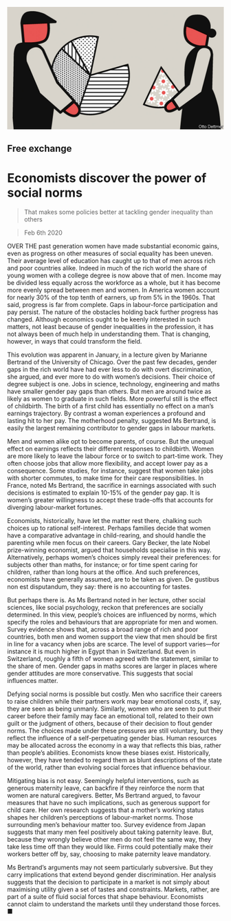 ![](./images/20200208_FND000_0.jpg)

## Free exchange

# Economists discover the power of social norms

> That makes some policies better at tackling gender inequality than others

> Feb 6th 2020

OVER THE past generation women have made substantial economic gains, even as progress on other measures of social equality has been uneven. Their average level of education has caught up to that of men across rich and poor countries alike. Indeed in much of the rich world the share of young women with a college degree is now above that of men. Income may be divided less equally across the workforce as a whole, but it has become more evenly spread between men and women. In America women account for nearly 30% of the top tenth of earners, up from 5% in the 1960s. That said, progress is far from complete. Gaps in labour-force participation and pay persist. The nature of the obstacles holding back further progress has changed. Although economics ought to be keenly interested in such matters, not least because of gender inequalities in the profession, it has not always been of much help in understanding them. That is changing, however, in ways that could transform the field.

This evolution was apparent in January, in a lecture given by Marianne Bertrand of the University of Chicago. Over the past few decades, gender gaps in the rich world have had ever less to do with overt discrimination, she argued, and ever more to do with women’s decisions. Their choice of degree subject is one. Jobs in science, technology, engineering and maths have smaller gender pay gaps than others. But men are around twice as likely as women to graduate in such fields. More powerful still is the effect of childbirth. The birth of a first child has essentially no effect on a man’s earnings trajectory. By contrast a woman experiences a profound and lasting hit to her pay. The motherhood penalty, suggested Ms Bertrand, is easily the largest remaining contributor to gender gaps in labour markets.

Men and women alike opt to become parents, of course. But the unequal effect on earnings reflects their different responses to childbirth. Women are more likely to leave the labour force or to switch to part-time work. They often choose jobs that allow more flexibility, and accept lower pay as a consequence. Some studies, for instance, suggest that women take jobs with shorter commutes, to make time for their care responsibilities. In France, noted Ms Bertrand, the sacrifice in earnings associated with such decisions is estimated to explain 10-15% of the gender pay gap. It is women’s greater willingness to accept these trade-offs that accounts for diverging labour-market fortunes.

Economists, historically, have let the matter rest there, chalking such choices up to rational self-interest. Perhaps families decide that women have a comparative advantage in child-rearing, and should handle the parenting while men focus on their careers. Gary Becker, the late Nobel prize-winning economist, argued that households specialise in this way. Alternatively, perhaps women’s choices simply reveal their preferences: for subjects other than maths, for instance; or for time spent caring for children, rather than long hours at the office. And such preferences, economists have generally assumed, are to be taken as given. De gustibus non est disputandum, they say: there is no accounting for tastes.

But perhaps there is. As Ms Bertrand noted in her lecture, other social sciences, like social psychology, reckon that preferences are socially determined. In this view, people’s choices are influenced by norms, which specify the roles and behaviours that are appropriate for men and women. Survey evidence shows that, across a broad range of rich and poor countries, both men and women support the view that men should be first in line for a vacancy when jobs are scarce. The level of support varies—for instance it is much higher in Egypt than in Switzerland. But even in Switzerland, roughly a fifth of women agreed with the statement, similar to the share of men. Gender gaps in maths scores are larger in places where gender attitudes are more conservative. This suggests that social influences matter.

Defying social norms is possible but costly. Men who sacrifice their careers to raise children while their partners work may bear emotional costs, if, say, they are seen as being unmanly. Similarly, women who are seen to put their career before their family may face an emotional toll, related to their own guilt or the judgment of others, because of their decision to flout gender norms. The choices made under these pressures are still voluntary, but they reflect the influence of a self-perpetuating gender bias. Human resources may be allocated across the economy in a way that reflects this bias, rather than people’s abilities. Economists know these biases exist. Historically, however, they have tended to regard them as blunt descriptions of the state of the world, rather than evolving social forces that influence behaviour.

Mitigating bias is not easy. Seemingly helpful interventions, such as generous maternity leave, can backfire if they reinforce the norm that women are natural caregivers. Better, Ms Bertrand argued, to favour measures that have no such implications, such as generous support for child care. Her own research suggests that a mother’s working status shapes her children’s perceptions of labour-market norms. Those surrounding men’s behaviour matter too. Survey evidence from Japan suggests that many men feel positively about taking paternity leave. But, because they wrongly believe other men do not feel the same way, they take less time off than they would like. Firms could potentially make their workers better off by, say, choosing to make paternity leave mandatory.

Ms Bertrand’s arguments may not seem particularly subversive. But they carry implications that extend beyond gender discrimination. Her analysis suggests that the decision to participate in a market is not simply about maximising utility given a set of tastes and constraints. Markets, rather, are part of a suite of fluid social forces that shape behaviour. Economists cannot claim to understand the markets until they understand those forces. ■